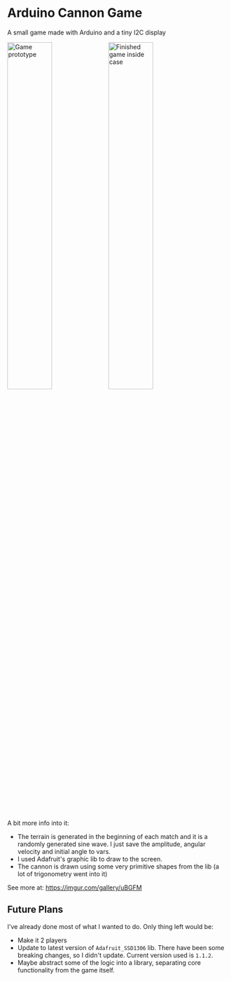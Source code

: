 # Arduino Cannon Game

A small game made with Arduino and a tiny I2C display

<img src="https://imgur.com/cXnjCQl.jpg" alt="Game prototype" width="45%" />
<img src="https://imgur.com/swyzJpl.jpg" alt="Finished game inside case" width="45%" />

A bit more info into it:

- The terrain is generated in the beginning of each match and it is a randomly generated sine wave. I just save the amplitude, angular velocity and initial angle to vars.
- I used Adafruit's graphic lib to draw to the screen.
- The cannon is drawn using some very primitive shapes from the lib (a lot of trigonometry went into it)

See more at:
https://imgur.com/gallery/uBGFM

## Future Plans

I've already done most of what I wanted to do. Only thing left would be:

- Make it 2 players
- Update to latest version of `Adafruit_SSD1306` lib. There have been some breaking changes, so I didn't update. Current version used is `1.1.2`.
- Maybe abstract some of the logic into a library, separating core functionality from the game itself.

